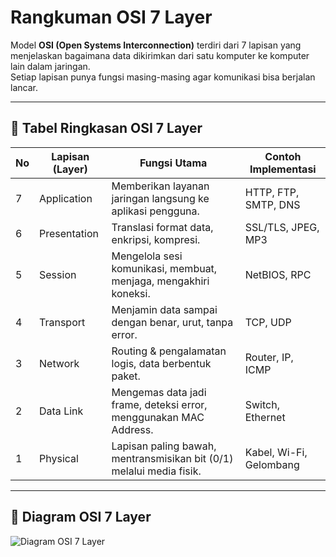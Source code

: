 # Rangkuman OSI 7 Layer

Model **OSI (Open Systems Interconnection)** terdiri dari 7 lapisan yang menjelaskan bagaimana data dikirimkan dari satu komputer ke komputer lain dalam jaringan.  
Setiap lapisan punya fungsi masing-masing agar komunikasi bisa berjalan lancar.

---

## 📌 Tabel Ringkasan OSI 7 Layer

| No | Lapisan (Layer)   | Fungsi Utama                                                                 | Contoh Implementasi         |
|----|------------------|------------------------------------------------------------------------------|-----------------------------|
| 7  | Application      | Memberikan layanan jaringan langsung ke aplikasi pengguna.                   | HTTP, FTP, SMTP, DNS        |
| 6  | Presentation     | Translasi format data, enkripsi, kompresi.                                   | SSL/TLS, JPEG, MP3          |
| 5  | Session          | Mengelola sesi komunikasi, membuat, menjaga, mengakhiri koneksi.             | NetBIOS, RPC                |
| 4  | Transport        | Menjamin data sampai dengan benar, urut, tanpa error.                        | TCP, UDP                    |
| 3  | Network          | Routing & pengalamatan logis, data berbentuk paket.                          | Router, IP, ICMP            |
| 2  | Data Link        | Mengemas data jadi frame, deteksi error, menggunakan MAC Address.             | Switch, Ethernet            |
| 1  | Physical         | Lapisan paling bawah, mentransmisikan bit (0/1) melalui media fisik.         | Kabel, Wi-Fi, Gelombang     |

---

## 📌 Diagram OSI 7 Layer

![Diagram OSI 7 Layer](https://2.bp.blogspot.com/-vJgR94jEIis/Tgyo3dTnmcI/AAAAAAAAAAM/6dYp9WKKfy8/s1600/2911722148_b705ac15d9_o.png)
